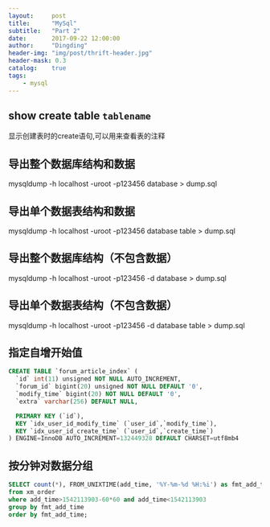 ```yaml
---
layout:     post
title:      "MySql"
subtitle:   "Part 2"
date:       2017-09-22 12:00:00
author:     "Dingding"
header-img: "img/post/thrift-header.jpg"
header-mask: 0.3
catalog:    true
tags:
    - mysql 
---
```


## show create table `tablename`
显示创建表时的create语句,可以用来查看表的注释

## 导出整个数据库结构和数据
mysqldump -h localhost -uroot -p123456 database > dump.sql

## 导出单个数据表结构和数据
mysqldump -h localhost -uroot -p123456  database table > dump.sql

## 导出整个数据库结构（不包含数据）
mysqldump -h localhost -uroot -p123456  -d database > dump.sql

## 导出单个数据表结构（不包含数据）
mysqldump -h localhost -uroot -p123456  -d database table > dump.sql


##  指定自增开始值
```sql
CREATE TABLE `forum_article_index` (
  `id` int(11) unsigned NOT NULL AUTO_INCREMENT,
  `forum_id` bigint(20) unsigned NOT NULL DEFAULT '0',
  `modify_time` bigint(20) NOT NULL DEFAULT '0',
  `extra` varchar(256) DEFAULT NULL,

  PRIMARY KEY (`id`),
  KEY `idx_user_id_modify_time` (`user_id`,`modify_time`),
  KEY `idx_user_id_create_time` (`user_id`,`create_time`)
) ENGINE=InnoDB AUTO_INCREMENT=132449328 DEFAULT CHARSET=utf8mb4
```

## 按分钟对数据分组
```sql
SELECT count(*), FROM_UNIXTIME(add_time, '%Y-%m-%d %H:%i') as fmt_add_time 
from xm_order 
where add_time>1542113903-60*60 and add_time<1542113903 
group by fmt_add_time 
order by fmt_add_time;
```